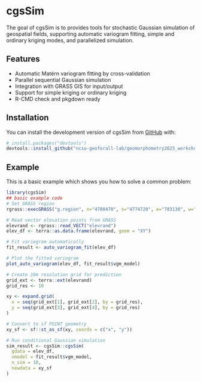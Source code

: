 
# cgsSim

<!-- badges: start -->
<!-- badges: end -->

The goal of cgsSim is to provides tools for stochastic Gaussian simulation of geospatial fields, supporting automatic variogram fitting, simple and ordinary kriging modes, and parallelized simulation.

## Features

- Automatic Matérn variogram fitting by cross-validation
- Parallel sequential Gaussian simulation
- Integration with GRASS GIS for input/output
- Support for simple kriging or ordinary kriging
- R-CMD check and pkgdown ready

## Installation

You can install the development version of cgsSim from [GitHub](https://github.com/) with:

``` r
# install.packages("devtools")
devtools::install_github("ncsu-geoforall-lab/geomorphometry2025_workshop")
```

## Example

This is a basic example which shows you how to solve a common problem:

```r
library(cgsSim)
## basic example code
# Set GRASS region
rgrass::execGRASS("g.region", n="4780470", s="4774720", e="783130", w="777410", flags = c("p","a"))

# Read vector elevation points from GRASS
elevrand <- rgrass::read_VECT("elevrand")
elev_df <- terra::as.data.frame(elevrand, geom = "XY")

# Fit variogram automatically
fit_result <- auto_variogram_fit(elev_df)

# Plot the fitted variogram
plot_auto_variogram(elev_df, fit_result$vgm_model)

# Create 10m resolution grid for prediction
grid_ext <- terra::ext(elevrand)
grid_res <- 10

xy <- expand.grid(
  x = seq(grid_ext[1], grid_ext[2], by = grid_res),
  y = seq(grid_ext[3], grid_ext[4], by = grid_res)
)

# Convert to sf POINT geometry
xy_sf <- sf::st_as_sf(xy, coords = c("x", "y"))

# Run conditional Gaussian simulation
sim_result <- cgsSim::cgsSim(
  gdata = elev_df,
  vmodel = fit_result$vgm_model,
  n_sim = 10,
  newdata = xy_sf
)

```
